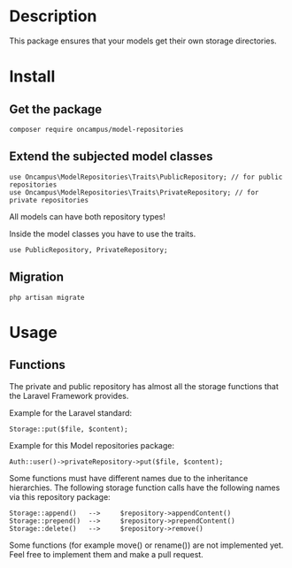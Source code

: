 # Description

This package ensures that your models get their own storage directories.

# Install

## Get the package

    composer require oncampus/model-repositories

## Extend the subjected model classes

    use Oncampus\ModelRepositories\Traits\PublicRepository; // for public repositories
    use Oncampus\ModelRepositories\Traits\PrivateRepository; // for private repositories

All models can have both repository types!

Inside the model classes you have to use the traits.

    use PublicRepository, PrivateRepository;

## Migration

    php artisan migrate


# Usage

## Functions

The private and public repository has almost all the storage functions that the Laravel Framework provides.

Example for the Laravel standard:

    Storage::put($file, $content);

Example for this Model repositories package:

    Auth::user()->privateRepository->put($file, $content);


Some functions must have different names due to the inheritance hierarchies.
The following storage function calls have the following names via this repository package:

    Storage::append()   -->     $repository->appendContent()
    Storage::prepend()  -->     $repository->prependContent()
    Storage::delete()   -->     $repository->remove()

Some functions (for example move() or rename()) are not implemented yet.
Feel free to implement them and make a pull request.
